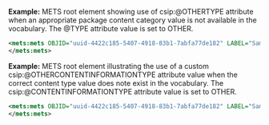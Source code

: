
**Example:** METS root element showing use of csip:@OTHERTYPE attribute when an appropriate package content category value is not available in the vocabulary. The @TYPE attribute value is set to OTHER.

```xml
<mets:mets OBJID="uuid-4422c185-5407-4918-83b1-7abfa77de182" LABEL="Sample CSIP Information Package" TYPE="OTHER" OTHERTYPE="Patterns" PROFILE="https://earkcsip.dilcis.eu/profile/CSIP.xml" schemaLocation="http://www.loc.gov/METS/ http://www.loc.gov/standards/mets/mets.xsd http://www.w3.org/1999/xlink http://www.loc.gov/standards/mets/xlink.xsd https://dilcis.eu/XML/METS/CSIPExtensionMETS https://dilcis.eu/XML/METS/CSIPExtensionMETS/DILCISExtensionMETS.xsd">
</mets:mets>
```


**Example:** METS root element illustrating the use of a custom csip:@OTHERCONTENTINFORMATIONTYPE attribute value when the correct content type value does note exist in the vocabulary. The csip:@CONTENTINFORMATIONTYPE attribute value is set to OTHER.

```xml
<mets:mets OBJID="uuid-4422c185-5407-4918-83b1-7abfa77de182" LABEL="Sample CSIP Information Package" TYPE="Datasets" CONTENTINFORMATIONTYPE="OTHER" OTHERCONTENTINFORMATIONTYPE="FGS Personal, version 1" PROFILE="https://earkcsip.dilcis.eu/profile/CSIP.xml" schemaLocation="http://www.loc.gov/METS/ http://www.loc.gov/standards/mets/mets.xsd http://www.w3.org/1999/xlink http://www.loc.gov/standards/mets/xlink.xsd https://dilcis.eu/XML/METS/CSIPExtensionMETS https://dilcis.eu/XML/METS/CSIPExtensionMETS/DILCISExtensionMETS.xsd">
</mets:mets>
```

